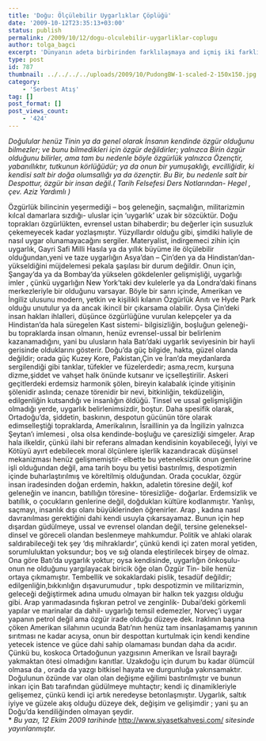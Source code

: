 ```yaml
---
title: 'Doğu: Ölçülebilir Uygarlıklar Çöplüğü'
date: '2009-10-12T23:35:13+03:00'
status: publish
permalink: /2009/10/12/dogu-olculebilir-uygarliklar-coplugu
author: tolga_bagci
excerpt: 'Dünyanın adeta birbirinden farklılaşmaya and içmiş iki farklı yakası. Ezberimizde bu iki yönün de dünya için ifade ettikleri mevcut olmuştur daima. Batı özgürdür, medenidir. Öte yandan Doğu ise yüzyıllar öncesindeki gelişmişliğiyle hala övünmeye devam eder, Batı''nın bugünün temeli olduğunu düşünür. Bu durumun böyle olduğu tartışıladursun bu iki zıt kardeşten biri, ötekine göre mutlak şekilde geridedir ve gerilemeye de dur durak bilmeden devam etmektedir.'
type: post
id: 787
thumbnail: ../../../../uploads/2009/10/PudongBW-1-scaled-2-150x150.jpg
category:
    - 'Serbest Atış'
tag: []
post_format: []
post_views_count:
    - '424'
---
```

*Doğulular henüz Tinin ya da genel olarak İnsanın kendinde özgür olduğunu bilmezler; ve bunu bilmedikleri için özgür değildirler; yalnızca Birin özgür olduğunu bilirler, ama tam bu nedenle böyle özgürlük yalnızca Özençtir, yabanıllıktır, tutkunun körlüğüdür; ya da onun bir yumuşaklığı, evcilliğidir, ki kendisi salt bir doğa olumsallığı ya da özençtir. Bu Bir, bu nedenle salt bir Despottur, özgür bir insan değil.( Tarih Felsefesi Ders Notlarından- Hegel , çev. Aziz Yardımlı )*

  
Özgürlük bilincinin yeşermediği – boş geleneğin, saçmalığın, militarizmin kılcal damarlara sızdığı- uluslar için ‘uygarlık’ uzak bir sözcüktür. Doğu toprakları özgürlükten, evrensel ustan bihaberdir; bu değerler için susuzluk çekemeyecek kadar yozlaşmıştır. Yüzyıllardır olduğu gibi, şimdiki haliyle de nasıl uygar olunamayacağını sergiler. Materyalist, indirgemeci zihin için uygarlık, Gayri Safi Milli Hasıla ya da yıllık büyüme ile ölçülebilir olduğundan,yeni ve taze uygarlığın Asya’dan – Çin’den ya da Hindistan’dan- yükseldiğini müjdelemesi pekala şaşılası bir durum değildir. Onun için, Şangay’da ya da Bombay’da yükselen gökdelenler gelişmişliği, uygarlığı imler , çünkü uygarlığın New York’taki dev kulelerle ya da Londra’daki finans merkezleriyle bir olduğunu varsayar. Böyle bir sanrı içinde, Amerikan ve İngiliz ulusunu modern, yetkin ve kişilikli kılanın Özgürlük Anıtı ve Hyde Park olduğu unutulur ya da ancak ikincil bir çıkarsama olabilir. Oysa Çin’deki insan hakları ihlalleri, düşünce özgürlüğüne vurulan kelepçeler ya da Hindistan’da hala süregelen Kast sistemi- bilgisizliğin, boşluğun geleneği- bu topraklarda insan olmanın, henüz evrensel-ussal bir belirlenim kazanamadığını, yani bu ulusların hala Batı’daki uygarlık seviyesinin bir hayli gerisinde olduklarını gösterir. Doğu’da güç bilgide, hakta, güzel olanda değildir; orada güç Kuzey Kore, Pakistan,Çin ve İran’da meydanlarda sergilendiği gibi tanklar, tüfekler ve füzelerdedir; asma,recm, kurşuna dizme,şiddet ve vahşet halk önünde kutsanır ve içselleştirilir. Askeri geçitlerdeki erdemsiz harmonik şölen, bireyin kalabalık içinde yitişinin şölenidir aslında; cenaze törenidir bir nevi, bitkinliğin, tekdüzeliğin, edilgenliğin kutsandığı ve insanlığın öldüğü. Tinsel ve ussal gelişmişliğin olmadığı yerde, uygarlık belirlenimsizdir, boştur. Daha spesifik olarak, Ortadoğu’da, şiddetin, baskının, despotun gücünün töre olarak edimselleştiği topraklarda, Amerikalının, İsraillinin ya da İngilizin yalnızca Şeytan’ı imlemesi , olsa olsa kendinde-boşluğu ve çaresizliği simgeler. Arap hala ilkeldir, çünkü ilahi bir referans almadan kendisinin koyabileceği, İyiyi ve Kötüyü ayırt edebilecek moral ölçünlere işlerlik kazandıracak düşünsel mekanizması henüz gelişmemiştir- elbette bu yeteneksizlik onun genlerine işli olduğundan değil, ama tarih boyu bu yetisi bastırılmış, despotizmin içinde buharlaştırılmış ve köreltilmiş olduğundan. Orada çocuklar, özgür insan iradesinden doğan erdemin, hakkın, adaletin töresine değil, kof geleneğin ve inancın, batıllığın töresine- töresizliğe- doğarlar. Erdemsizlik ve batıllık, o çocukların genlerine değil, doğdukları kültüre kodlanmıştır. Yanlışı, saçmayı, insanlık dışı olanı büyüklerinden öğrenirler. Arap , kadına nasıl davranılması gerektiğini dahi kendi usuyla çıkarsayamaz. Bunun için hep dışardan güdülmeye, ussal ve evrensel olandan değil, tersine geleneksel-dinsel ve göreceli olandan beslenmeye mahkumdur. Politik ve ahlaki olarak saldırabileceği tek şey ‘dış mihraklardır’, çünkü kendi içi zaten moral yetiden, sorumluluktan yoksundur; boş ve sığ olanda eleştirilecek birşey de olmaz. Ona göre Batı’da uygarlık yoktur; oysa kendisinde, uygarlığın önkoşulu- onun ne olduğunu yargılayacak biricik öğe olan Özgür Tin- bile henüz ortaya çıkmamıştır. Tembellik ve sokaklardaki pislik, tesadüf değildir; edilgenliğin,bıkkınlığın dışavurumudur , tıpkı despotizmin ve militarizmin, geleceği değiştirmek adına umudu olmayan bir halkın tek yazgısı olduğu gibi. Arap yarımadasında fışkıran petrol ve zenginlik- Dubai’deki görkemli yapılar ve marinalar da dahil- uygarlığı temsil edemezler, Norveç’i uygar yapanın petrol değil ama özgür irade olduğu düzeye dek. Iraklının başına çöken Amerikan silahının ucunda Batı’nın henüz tam insanlaşamamış yanının sırıtması ne kadar acıysa, onun bir despottan kurtulmak için kendi kendine yetecek istence ve güce dahi sahip olamaması bundan daha da acıdır. Çünkü bu, koskoca Ortadoğunun yazgısının Amerikan ve İsrail bayrağı yakmaktan ötesi olmadığını kanıtlar. Uzakdoğu için durum bu kadar ölümcül olmasa da , orada da yazgı bitkisel hayata ve durgunluğa yakınsamaktır. Doğulunun özünde var olan olan değişme eğilimi bastırılmıştır ve bunun inkarı için Batı tarafından güdülmeye muhtaçtır; kendi iç dinamikleriyle gelişemez, çünkü kendi içi artık neredeyse betonlaşmıştır. Uygarlık, saltık iyiye ve güzele akış olduğu düzeye dek, değişim ve gelişimdir ; yani şu an Doğu’da kendiliğinden olmayan şeydir.  
\* *Bu yazı, 12 Ekim 2009 tarihinde* <http://www.siyasetkahvesi.com/> *sitesinde yayınlanmıştır.*